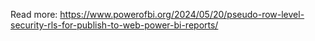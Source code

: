 Read more: https://www.powerofbi.org/2024/05/20/pseudo-row-level-security-rls-for-publish-to-web-power-bi-reports/
